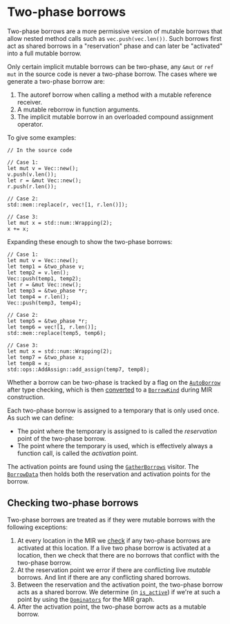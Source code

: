 # Two-phase borrows

Two-phase borrows are a more permissive version of mutable borrows that allow
nested method calls such as `vec.push(vec.len())`. Such borrows first act as
shared borrows in a "reservation" phase and can later be "activated" into a
full mutable borrow.

Only certain implicit mutable borrows can be two-phase, any `&mut` or `ref mut`
in the source code is never a two-phase borrow. The cases where we generate a
two-phase borrow are:

1. The autoref borrow when calling a method with a mutable reference receiver.
2. A mutable reborrow in function arguments.
3. The implicit mutable borrow in an overloaded compound assignment operator.

To give some examples:

```rust2018
// In the source code

// Case 1:
let mut v = Vec::new();
v.push(v.len());
let r = &mut Vec::new();
r.push(r.len());

// Case 2:
std::mem::replace(r, vec![1, r.len()]);

// Case 3:
let mut x = std::num::Wrapping(2);
x += x;
```

Expanding these enough to show the two-phase borrows:

```rust,ignore
// Case 1:
let mut v = Vec::new();
let temp1 = &two_phase v;
let temp2 = v.len();
Vec::push(temp1, temp2);
let r = &mut Vec::new();
let temp3 = &two_phase *r;
let temp4 = r.len();
Vec::push(temp3, temp4);

// Case 2:
let temp5 = &two_phase *r;
let temp6 = vec![1, r.len()];
std::mem::replace(temp5, temp6);

// Case 3:
let mut x = std::num::Wrapping(2);
let temp7 = &two_phase x;
let temp8 = x;
std::ops::AddAssign::add_assign(temp7, temp8);
```

Whether a borrow can be two-phase is tracked by a flag on the [`AutoBorrow`]
after type checking, which is then [converted] to a [`BorrowKind`] during MIR
construction.

Each two-phase borrow is assigned to a temporary that is only used once. As
such we can define:

* The point where the temporary is assigned to is called the *reservation*
  point of the two-phase borrow.
* The point where the temporary is used, which is effectively always a
  function call, is called the *activation* point.

The activation points are found using the [`GatherBorrows`] visitor. The
[`BorrowData`] then holds both the reservation and activation points for the
borrow.

[`AutoBorrow`]: https://doc.rust-lang.org/nightly/nightly-rustc/rustc_middle/ty/adjustment/enum.AutoBorrow.html
[converted]: https://doc.rust-lang.org/nightly/nightly-rustc/rustc_mir_build/thir/cx/expr/trait.ToBorrowKind.html#method.to_borrow_kind
[`BorrowKind`]: https://doc.rust-lang.org/nightly/nightly-rustc/rustc_middle/mir/enum.BorrowKind.html
[`GatherBorrows`]: https://doc.rust-lang.org/nightly/nightly-rustc/rustc_middle/mir/visit/trait.Visitor.html#method.visit_local
[`BorrowData`]: https://doc.rust-lang.org/nightly/nightly-rustc/rustc_borrowck/borrow_set/struct.BorrowData.html

## Checking two-phase borrows

Two-phase borrows are treated as if they were mutable borrows with the
following exceptions:

1. At every location in the MIR we [check] if any two-phase borrows are
   activated at this location. If a live two phase borrow is activated at a
   location, then we check that there are no borrows that conflict with the
   two-phase borrow.
2. At the reservation point we error if there are conflicting live *mutable*
   borrows. And lint if there are any conflicting shared borrows.
3. Between the reservation and the activation point, the two-phase borrow acts
   as a shared borrow. We determine (in [`is_active`]) if we're at such a point
   by using the [`Dominators`] for the MIR graph.
4. After the activation point, the two-phase borrow acts as a mutable borrow.

[check]: https://doc.rust-lang.org/nightly/nightly-rustc/rustc_borrowck/struct.MirBorrowckCtxt.html#method.check_activations
[`Dominators`]: https://doc.rust-lang.org/nightly/nightly-rustc/rustc_data_structures/graph/dominators/struct.Dominators.html
[`is_active`]: https://doc.rust-lang.org/nightly/nightly-rustc/rustc_borrowck/path_utils/fn.is_active.html
